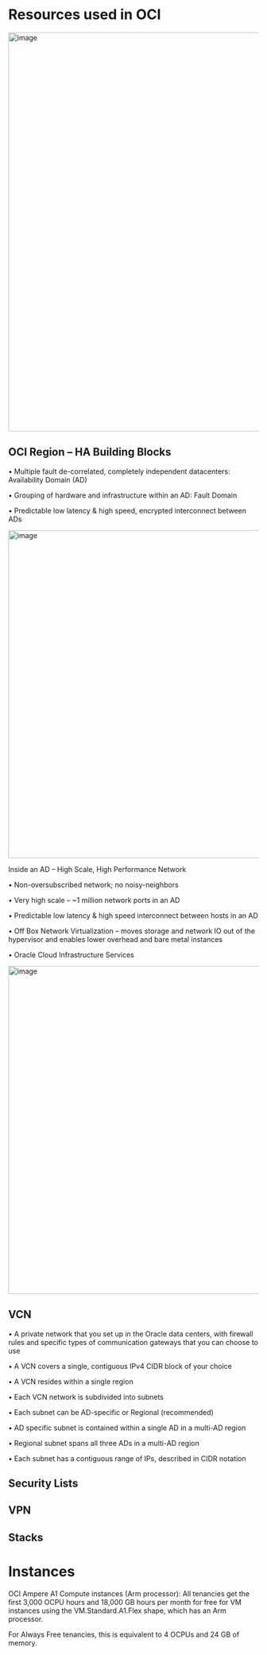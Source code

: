# Resources used in OCI

<img width="803" alt="image" src="https://github.com/user-attachments/assets/a2f79844-bae9-48eb-b53e-aef8393c7a28">

## OCI Region – HA Building Blocks 

• Multiple fault de-correlated, completely independent datacenters: Availability Domain (AD)

• Grouping of hardware and infrastructure within an AD: Fault Domain

• Predictable low latency & high speed, encrypted interconnect between ADs

<img width="660" alt="image" src="https://github.com/user-attachments/assets/932896a9-b68d-4479-bd44-b5e41f48c54a">

Inside an AD – High Scale, High Performance Network

• Non-oversubscribed network; no noisy-neighbors

• Very high scale – ~1 million network ports in an AD

• Predictable low latency & high speed interconnect between hosts in an AD

• Off Box Network Virtualization – moves storage and network IO out of the hypervisor and enables lower overhead and bare metal instances

• Oracle Cloud Infrastructure Services

<img width="660" alt="image" src="https://github.com/user-attachments/assets/9a6cc1e6-75f5-4850-8513-0839851b8226">

## VCN

• A private network that you set up in the Oracle data centers, with firewall rules and specific types of communication gateways that you can choose to use 

• A VCN covers a single, contiguous IPv4 CIDR block of your choice 

• A VCN resides within a single region

• Each VCN network is subdivided into subnets 

• Each subnet can be AD-specific or Regional (recommended) 

• AD specific subnet is contained within a single AD in a multi-AD region 

• Regional subnet spans all three ADs in a multi-AD region 

• Each subnet has a contiguous range of IPs, described in CIDR notation 

## Security Lists

## VPN

## Stacks

# Instances

OCI Ampere A1 Compute instances (Arm processor): All tenancies get the first 3,000 OCPU hours and 18,000 GB hours per month for free for VM instances using the VM.Standard.A1.Flex shape, which has an Arm processor. 

For Always Free tenancies, this is equivalent to 4 OCPUs and 24 GB of memory.


